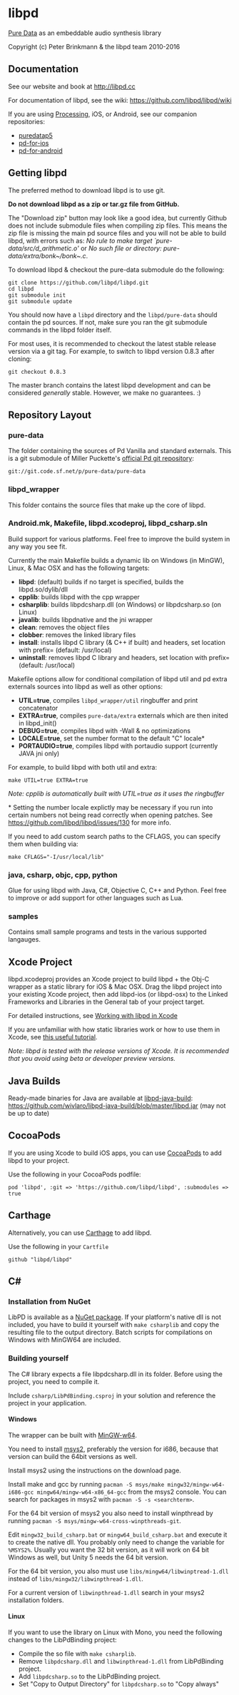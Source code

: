 libpd
=====

[Pure Data](http://puredata.info) as an embeddable audio synthesis library

Copyright (c) Peter Brinkmann & the libpd team 2010-2016

Documentation
-------------

See our website and book at <http://libpd.cc>

For documentation of libpd, see the wiki: <https://github.com/libpd/libpd/wiki>

If you are using [Processing](http://processing.org), iOS, or Android, see our companion repositories:

* [puredatap5](https://github.com/libpd/puredatap5)
* [pd-for-ios](https://github.com/libpd/pd-for-ios)
* [pd-for-android](https://github.com/libpd/pd-for-android)

Getting libpd
-------------

The preferred method to download libpd is to use git.

**Do not download libpd as a zip or tar.gz file from GitHub.**

The "Download zip" button may look like a good idea, but currently Github does not include submodule files when compiling zip files. This means the zip file is missing the main pd source files and you will not be able to build libpd, with errors such as: *No rule to make target `pure-data/src/d_arithmetic.o'* or *No such file or directory: pure-data/extra/bonk~/bonk~.c*.

To download libpd & checkout the pure-data submodule do the following:

    git clone https://github.com/libpd/libpd.git
    cd libpd
    git submodule init
    git submodule update
    
You should now have a `libpd` directory and the `libpd/pure-data` should contain the pd sources. If not, make sure you ran the git submodule commands in the libpd folder itself.

For most uses, it is recommended to checkout the latest stable release version via a git tag. For example, to switch to libpd version 0.8.3 after cloning:

    git checkout 0.8.3

The master branch contains the latest libpd development and can be considered *generally* stable. However, we make no guarantees. :)

Repository Layout
-----------------

### pure-data

The folder containing the sources of Pd Vanilla and standard externals. This is a git submodule of Miller Puckette's [official Pd git repository](http://sourceforge.net/p/pure-data/pure-data/ci/master/tree):

    git://git.code.sf.net/p/pure-data/pure-data

### libpd_wrapper

This folder contains the source files that make up the core of libpd.

### Android.mk, Makefile, libpd.xcodeproj, libpd_csharp.sln

Build support for various platforms. Feel free to improve the build system in any way you see fit.

Currently the main Makefile builds a dynamic lib on Windows (in MinGW), Linux, & Mac OSX and has the following targets:

  - **libpd**: (default) builds if no target is specified, builds the libpd.so/dylib/dll
  - **cpplib**: builds libpd with the cpp wrapper
  - **csharplib**: builds libpdcsharp.dll (on Windows) or libpdcsharp.so (on Linux)
  - **javalib**: builds libpdnative and the jni wrapper
  - **clean**: removes the object files
  - **clobber**: removes the linked library files
  - **install**: installs libpd C library (& C++ if built) and headers, set location with prefix= (default: /usr/local)
  - **uninstall**: removes libpd C library and headers, set location with prefix= (default: /usr/local)

Makefile options allow for conditional compilation of libpd util and pd extra externals sources into libpd as well as other options:

  - **UTIL=true**, compiles `libpd_wrapper/util` ringbuffer and print concatenator
  - **EXTRA=true**, compiles `pure-data/extra` externals which are then inited in libpd_init()
  - **DEBUG=true**, compiles libpd with -Wall & no optimizations
  - **LOCALE=true**, set the number format to the default "C" locale\*
  - **PORTAUDIO=true**, compiles libpd with portaudio support (currently JAVA jni only)

For example, to build libpd with both util and extra:

    make UTIL=true EXTRA=true

_Note: cpplib is automatically built with UTIL=true as it uses the ringbuffer_

\* Setting the number locale explictly may be necessary if you run into certain numbers not being read correctly when opening patches. See <https://github.com/libpd/libpd/issues/130> for more info.

If you need to add custom search paths to the CFLAGS, you can specify them when building via:

    make CFLAGS="-I/usr/local/lib"

### java, csharp, objc, cpp, python

Glue for using libpd with Java, C#, Objective C, C++ and Python. Feel free to improve or add support for other languages such as Lua.

### samples

Contains small sample programs and tests in the various supported langauges.

Xcode Project
-------------

libpd.xcodeproj provides an Xcode project to build libpd + the Obj-C wrapper as a static library for iOS & Mac OSX. Drag the libpd project into your existing Xcode project, then add libpd-ios (or libpd-osx) to the Linked Frameworks and Libraries in the General tab of your project target.

For detailed instructions, see [Working with libpd in Xcode](libpd/libpd/wiki/Working-with-libpd-in-Xcode)

If you are unfamiliar with how static libraries work or how to use them in Xcode, see [this useful tutorial](http://www.raywenderlich.com/41377/creating-a-static-library-in-ios-tutorial).

_Note: libpd is tested with the release versions of Xcode. It is recommended that you avoid using beta or developer preview versions._

Java Builds
-----------

Ready-made binaries for Java are available at [libpd-java-build](https://github.com/wivlaro/libpd-java-build):
<https://github.com/wivlaro/libpd-java-build/blob/master/libpd.jar> (may not be up to date)

CocoaPods
---------

If you are using Xcode to build iOS apps, you can use [CocoaPods](https://cocoapods.org) to add libpd to your project.

Use the following in your CocoaPods podfile:

    pod 'libpd', :git => 'https://github.com/libpd/libpd', :submodules => true

Carthage
--------

Alternatively, you can use [Carthage](https://github.com/Carthage/Carthage) to add libpd.

Use the following in your `Cartfile`

    github "libpd/libpd"

C#
--

### Installation from NuGet
LibPD is available as a [NuGet package](https://www.nuget.org/packages/LibPdBinding). If your platform's native dll is not included, you have to build it yourself with `make csharplib` and copy the resulting file to the output directory. Batch scripts for compilations on Windows with MinGW64 are included.

### Building yourself
The C# library expects a file libpdcsharp.dll in its folder. Before using the project, you need to compile it.

Include `csharp/LibPdBinding.csproj` in your solution and reference the project in your application.

#### Windows
The wrapper can be built with [MinGW-w64](http://mingw-w64.org/doku.php).

You need to install [msys2](http://msys2.github.io/), preferably the version for i686, because that version can build the 64bit versions as well.

Install msys2 using the instructions on the download page.

Install make and gcc by running `pacman -S msys/make mingw32/mingw-w64-i686-gcc mingw64/mingw-w64-x86_64-gcc` from the msys2 console. You can search for packages in msys2 with `pacman -S -s <searchterm>`.

For the 64 bit version of msys2 you also need to install winpthread by running `pacman -S msys/mingw-w64-cross-winpthreads-git`.

Edit `mingw32_build_csharp.bat` or `mingw64_build_csharp.bat` and execute it to create the native dll. You probably only need to change the variable for `%MSYS2%`. Usually you want the 32 bit version, as it will work on 64 bit Windows as well, but Unity 5 needs the 64 bit version.

For the 64 bit version, you also must use `libs/mingw64/libwinptread-1.dll` instead of `libs/mingw32/libwinpthread-1.dll`.

For a current version of `libwinpthread-1.dll` search in your msys2 installation folders.

#### Linux 
If you want to use the library on Linux with Mono, you need the following changes to the LibPdBinding project:

  - Compile the so file with `make csharplib`.
  - Remove `libpdcsharp.dll` and `libwinpthread-1.dll` from LibPdBinding project.
  - Add `libpdcsharp.so` to the LibPdBinding project.
  - Set "Copy to Output Directory" for `libpdcsharp.so` to "Copy always"
